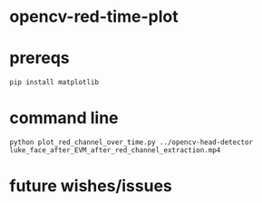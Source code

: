 # opencv-red-time-plot

# prereqs
`pip install matplotlib`

# command line
```python plot_red_channel_over_time.py ../opencv-head-detector luke_face_after_EVM_after_red_channel_extraction.mp4```

# future wishes/issues
